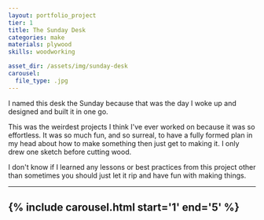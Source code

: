 ```yaml
---
layout: portfolio_project
tier: 1
title: The Sunday Desk
categories: make
materials: plywood
skills: woodworking

asset_dir: /assets/img/sunday-desk
carousel:
  file_type: .jpg
---
```


I named this desk the Sunday because that was the day I woke up and designed and built it in one go.

This was the weirdest projects I think I've ever worked on because it was so effortless. It was so much fun, and so surreal, to have a fully formed plan in my head about how to make something then just get to making it. I only drew one sketch before cutting wood.

I don't know if I learned any lessons or best practices from this project other than sometimes you should just let it rip and have fun with making things.

----
{% include carousel.html start='1' end='5' %}
----

<!-- I did stretch myself trying to film this build, as you can see in the video below. It made it a lot easier that the build only took the one day, but I still didn't manage getting all the shots I wanted, so I only had enough for a gestural video rather than an actual walkthrough.

{% include video-controls.html mp4="assets/img/sunday-desk/sunday-desk-build-vid.mp4" %} -->
